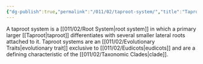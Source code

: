 ```yaml
---
{"dg-publish":true,"permalink":"/011/02/taproot-system/","title":"Taproot System","tags":["BIOL412"],"created":"2024-09-26T13:45:04.134-07:00","updated":"2024-09-26T15:26:23.501-07:00"}
---
```


A taproot system is a [[011/02/Root System\|root system]] in which a primary larger [[Taproot\|taproot]] differentiates with several smaller lateral roots attached to it. Taproot systems are an [[011/02/Evolutionary Traits\|evolutionary trait]] exclusive to [[011/02/Eudicots\|eudicots]] and are a defining characteristic of the [[011/02/Taxonomic Clades\|clade]].